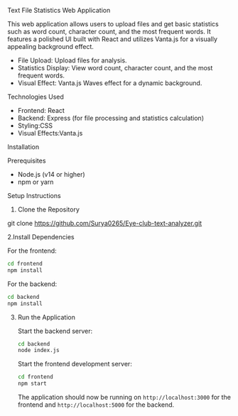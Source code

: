 

 Text File Statistics Web Application

This web application allows users to upload  files and get basic statistics such as word count, character count, and the most frequent words. It features a polished UI built with React and utilizes Vanta.js for a visually appealing background effect.



- File Upload: Upload files for analysis.
- Statistics Display: View word count, character count, and the most frequent words.
- Visual Effect: Vanta.js Waves effect for a dynamic background.

Technologies Used

- Frontend: React
- Backend: Express (for file processing and statistics calculation)
- Styling:CSS
- Visual Effects:Vanta.js

 Installation

 Prerequisites

- Node.js (v14 or higher)
- npm or yarn

 Setup Instructions

1. Clone the Repository

 git clone https://github.com/Surya0265/Eye-club-text-analyzer.git
   

  2.Install Dependencies

   For the frontend:
   ```bash
   cd frontend
   npm install
   ```

   For the backend:
   ```bash
   cd backend
   npm install
   ```

3. Run the Application

   Start the backend server:
   ```bash
   cd backend
   node index.js
   ```

   Start the frontend development server:
   ```bash
   cd frontend
   npm start
   ```

   The application should now be running on `http://localhost:3000` for the frontend and `http://localhost:5000` for the backend.

